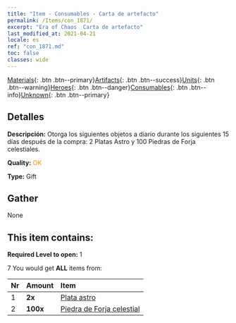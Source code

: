 ```yaml
---
title: "Item - Consumables - Carta de artefacto"
permalink: /Items/con_1871/
excerpt: "Era of Chaos  Carta de artefacto"
last_modified_at: 2021-04-21
locale: es
ref: "con_1871.md"
toc: false
classes: wide
---
```

 [Materials](/es/Items/){: .btn .btn--primary}[Artifacts](/es/Items/Artifacts/){: .btn .btn--success}[Units](/es/Items/Units/){: .btn .btn--warning}[Heroes](/es/Items/Heroes/){: .btn .btn--danger}[Consumables](/es/Items/Consumables/){: .btn .btn--info}[Unknown](/es/Items/Unknown/){: .btn .btn--primary}

## Detalles
 **Descripción:** Otorga los siguientes objetos a diario durante los siguientes 15 días después de la compra: 2 Platas Astro y 100 Piedras de Forja celestiales.

 **Quality:** <span style="color: #FF8C00">OK</span>

 **Type:** Gift

## Gather

  None

## This item contains:

 **Required Level to open:** 1

 7 You would get **ALL** items  from:

  | Nr | Amount |     Item    |
  |:---|:-------|:------------|
  | 1 |  **2x** | [Plata astro](/es/Items/con_969/) |  | 
  | 2 |  **100x** | [Piedra de Forja celestial](/es/Items/art_188/) |  | 
